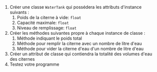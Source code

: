 1. Créer une classe `WaterTank` qui possédera les attributs d'instance suivants :
   1. Poids de la citerne à vide: `float`
   2. Capacité maximale: `float`
   3. Niveau de remplissage: `float`
2. Créer les méthodes suivantes propre à chaque instance de classe :
   1. Méthode indiquant le poids total
   2. Méthode pour remplir la citerne avec un nombre de litre d'eau
   3. Méthode pour vider la citerne d'eau d'un nombre de litre d'eau
3. Créer un attribut de classe qui contiendra la totalité des volumes d'eau des citernes
4. Testez votre programme

